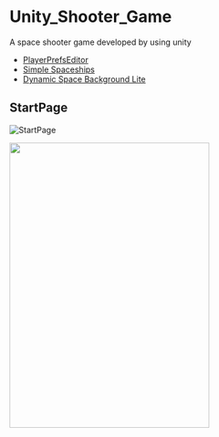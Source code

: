 # Unity_Shooter_Game

A space shooter game developed by using unity

- [PlayerPrefsEditor](https://assetstore.unity.com/packages/tools/utilities/playerprefs-editor-167903)
- [Simple Spaceships](https://assetstore.unity.com/packages/2d/textures-materials/simple-spaceships-81051)
- [Dynamic Space Background Lite](https://assetstore.unity.com/packages/2d/textures-materials/dynamic-space-background-lite-104606)


## StartPage

![StartPage](https://github.com/nazlicancay/Unity_Shooter_Game/blob/main/space_Shooter_startPage.png)




<img src="https://github.com/nazlicancay/Unity_Shooter_Game/blob/main/movie_001.gif?raw=true" width="350" height="500"  />
